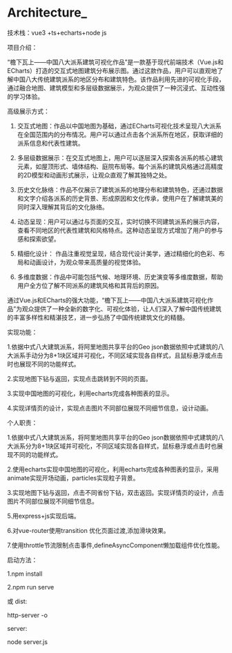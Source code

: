 # Architecture_

技术栈：vue3 +ts+echarts+node js

项目介绍：

“檐下瓦上——中国八大派系建筑可视化作品”是一款基于现代前端技术（Vue.js和ECharts）打造的交互式地图建筑分布展示图。通过这款作品，用户可以直观地了解中国八大传统建筑派系的地区分布和建筑特色。该作品利用先进的可视化手段，通过融合地图、建筑模型和多层级数据展示，为观众提供了一种沉浸式、互动性强的学习体验。

 高级展示方式：

 1. 交互式地图：作品以中国地图为基础，通过ECharts可视化技术呈现八大派系在全国范围内的分布情况。用户可以通过点击各个派系所在地区，获取详细的派系信息和代表性建筑。

 2. 多层级数据展示：在交互式地图上，用户可以逐层深入探索各派系的核心建筑元素，如屋顶形式、墙体结构、庭院布局等。每个派系的建筑风格通过高精度的2D模型和动画形式展示，让观众直观了解其独特之处。

 3. 历史文化脉络：作品不仅展示了建筑派系的地理分布和建筑特色，还通过数据和文字介绍各派系的历史背景、形成原因和文化传承，使用户在了解建筑美的同时深入理解其背后的文化脉络。

 4. 动态呈现：用户可以通过与页面的交互，实时切换不同建筑派系的展示内容，查看不同地区的代表性建筑和风格特点。这种动态呈现方式增加了用户的参与感和探索欲望。

 5. 精细化设计： 作品注重视觉呈现，结合现代设计美学，通过精细化的色彩、布局和动画设计，为观众带来高质量的视觉体验。

 6. 多维度数据：作品中可能包括气候、地理环境、历史演变等多维度数据，帮助用户全方位了解不同派系的建筑风格和其背后的原因。

 通过Vue.js和ECharts的强大功能，“檐下瓦上——中国八大派系建筑可视化作品”为观众提供了一种全新的数字化、可视化体验，让人们深入了解中国传统建筑的丰富多样性和精湛技艺，进一步弘扬了中国传统建筑文化的精髓。


实现功能：

1.依据中式八大建筑派系，将阿里地图共享平台的Geo json数据依照中式建筑的八大派系手动分为8+1块区域并可视化，不同区域实现各自样式，且鼠标悬浮或点击时也展现不同的功能样式。

2.实现地图下钻与返回，实现点击跳转到不同的页面。

3.实现中国地图的可视化，利用echarts完成各种图表的显示。

4.实现详情页的设计，实现点击图片不同部位展现不同细节信息，设计动画。

个人职责：

1.依据中式八大建筑派系，将阿里地图共享平台的Geo json数据依照中式建筑的八大派系分为8+1块区域并可视化，不同区域实现各自样式，鼠标悬浮或点击时也展现不同的功能样式。

2.使用echarts实现中国地图的可视化，利用echarts完成各种图表的显示，采用animate实现开场动画，particles实现粒子背景。

3.实现地图下钻与返回，点击不同省份下钻，双击返回。实现详情页的设计，点击图片不同部位展现不同细节信息。

5.用express+js实现后端。

6.对vue-router使用transition 优化页面过渡,添加滑块效果。

7.使用throttle节流限制点击事件,defineAsyncComponent懒加载组件优化性能。


启动方法：

1.npm install

2.npm run serve

或 dist:

http-server -o

server:

node server.js